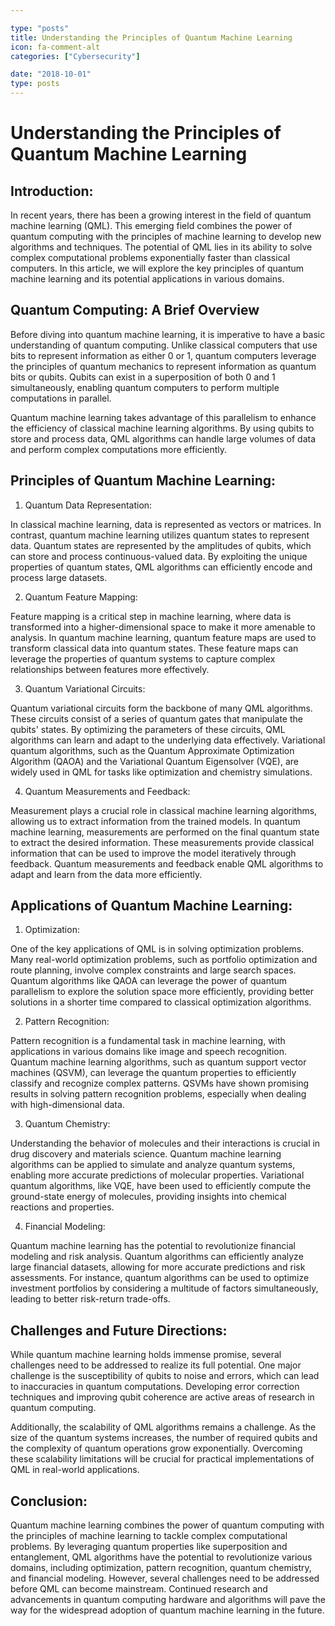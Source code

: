 ```yaml
---

type: "posts"
title: Understanding the Principles of Quantum Machine Learning
icon: fa-comment-alt
categories: ["Cybersecurity"]

date: "2018-10-01"
type: posts
---
```





# Understanding the Principles of Quantum Machine Learning

## Introduction:

In recent years, there has been a growing interest in the field of quantum machine learning (QML). This emerging field combines the power of quantum computing with the principles of machine learning to develop new algorithms and techniques. The potential of QML lies in its ability to solve complex computational problems exponentially faster than classical computers. In this article, we will explore the key principles of quantum machine learning and its potential applications in various domains.

## Quantum Computing: A Brief Overview

Before diving into quantum machine learning, it is imperative to have a basic understanding of quantum computing. Unlike classical computers that use bits to represent information as either 0 or 1, quantum computers leverage the principles of quantum mechanics to represent information as quantum bits or qubits. Qubits can exist in a superposition of both 0 and 1 simultaneously, enabling quantum computers to perform multiple computations in parallel.

Quantum machine learning takes advantage of this parallelism to enhance the efficiency of classical machine learning algorithms. By using qubits to store and process data, QML algorithms can handle large volumes of data and perform complex computations more efficiently.

## Principles of Quantum Machine Learning:

1. Quantum Data Representation:

In classical machine learning, data is represented as vectors or matrices. In contrast, quantum machine learning utilizes quantum states to represent data. Quantum states are represented by the amplitudes of qubits, which can store and process continuous-valued data. By exploiting the unique properties of quantum states, QML algorithms can efficiently encode and process large datasets.

2. Quantum Feature Mapping:

Feature mapping is a critical step in machine learning, where data is transformed into a higher-dimensional space to make it more amenable to analysis. In quantum machine learning, quantum feature maps are used to transform classical data into quantum states. These feature maps can leverage the properties of quantum systems to capture complex relationships between features more effectively.

3. Quantum Variational Circuits:

Quantum variational circuits form the backbone of many QML algorithms. These circuits consist of a series of quantum gates that manipulate the qubits' states. By optimizing the parameters of these circuits, QML algorithms can learn and adapt to the underlying data effectively. Variational quantum algorithms, such as the Quantum Approximate Optimization Algorithm (QAOA) and the Variational Quantum Eigensolver (VQE), are widely used in QML for tasks like optimization and chemistry simulations.

4. Quantum Measurements and Feedback:

Measurement plays a crucial role in classical machine learning algorithms, allowing us to extract information from the trained models. In quantum machine learning, measurements are performed on the final quantum state to extract the desired information. These measurements provide classical information that can be used to improve the model iteratively through feedback. Quantum measurements and feedback enable QML algorithms to adapt and learn from the data more efficiently.

## Applications of Quantum Machine Learning:

1. Optimization:

One of the key applications of QML is in solving optimization problems. Many real-world optimization problems, such as portfolio optimization and route planning, involve complex constraints and large search spaces. Quantum algorithms like QAOA can leverage the power of quantum parallelism to explore the solution space more efficiently, providing better solutions in a shorter time compared to classical optimization algorithms.

2. Pattern Recognition:

Pattern recognition is a fundamental task in machine learning, with applications in various domains like image and speech recognition. Quantum machine learning algorithms, such as quantum support vector machines (QSVM), can leverage the quantum properties to efficiently classify and recognize complex patterns. QSVMs have shown promising results in solving pattern recognition problems, especially when dealing with high-dimensional data.

3. Quantum Chemistry:

Understanding the behavior of molecules and their interactions is crucial in drug discovery and materials science. Quantum machine learning algorithms can be applied to simulate and analyze quantum systems, enabling more accurate predictions of molecular properties. Variational quantum algorithms, like VQE, have been used to efficiently compute the ground-state energy of molecules, providing insights into chemical reactions and properties.

4. Financial Modeling:

Quantum machine learning has the potential to revolutionize financial modeling and risk analysis. Quantum algorithms can efficiently analyze large financial datasets, allowing for more accurate predictions and risk assessments. For instance, quantum algorithms can be used to optimize investment portfolios by considering a multitude of factors simultaneously, leading to better risk-return trade-offs.

## Challenges and Future Directions:

While quantum machine learning holds immense promise, several challenges need to be addressed to realize its full potential. One major challenge is the susceptibility of qubits to noise and errors, which can lead to inaccuracies in quantum computations. Developing error correction techniques and improving qubit coherence are active areas of research in quantum computing.

Additionally, the scalability of QML algorithms remains a challenge. As the size of the quantum systems increases, the number of required qubits and the complexity of quantum operations grow exponentially. Overcoming these scalability limitations will be crucial for practical implementations of QML in real-world applications.

## Conclusion:

Quantum machine learning combines the power of quantum computing with the principles of machine learning to tackle complex computational problems. By leveraging quantum properties like superposition and entanglement, QML algorithms have the potential to revolutionize various domains, including optimization, pattern recognition, quantum chemistry, and financial modeling. However, several challenges need to be addressed before QML can become mainstream. Continued research and advancements in quantum computing hardware and algorithms will pave the way for the widespread adoption of quantum machine learning in the future.